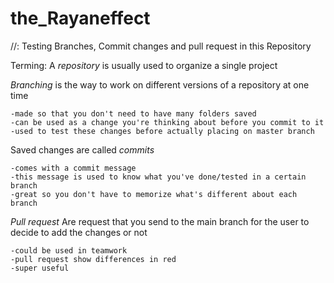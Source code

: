 # the_Rayaneffect

//: Testing Branches, Commit changes and pull request in this Repository 

Terming: 
A *repository* is usually used to organize a single project

*Branching* is the way to work on different versions of a repository at one time
                                                        
    -made so that you don't need to have many folders saved 
    -can be used as a change you're thinking about before you commit to it
    -used to test these changes before actually placing on master branch
    
Saved changes are called *commits* 
      
    -comes with a commit message  
    -this message is used to know what you've done/tested in a certain branch
    -great so you don't have to memorize what's different about each branch
    
*Pull request* Are request that you send to the main branch for the user to decide to add the changes or not

    -could be used in teamwork
    -pull request show differences in red
    -super useful





